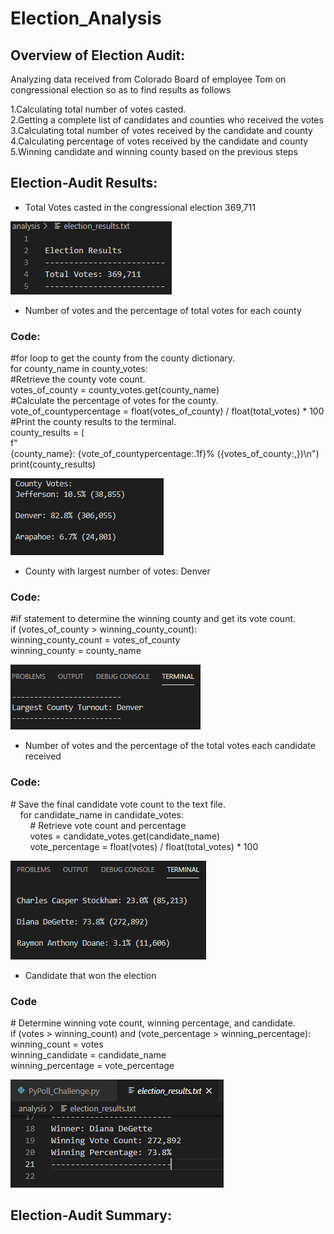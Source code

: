 # Election_Analysis
## Overview of Election Audit:

Analyzing data received from Colorado Board of employee Tom on congressional election so as to find results as follows

1.Calculating total number of votes casted.  
2.Getting a complete list of candidates and counties who received the votes  
3.Calculating total number of votes received by the candidate and county   
4.Calculating percentage of votes received by the candidate and county   
5.Winning candidate and winning county based on the previous steps  

## Election-Audit Results:

- Total Votes casted in the congressional election 369,711

 ![TV](https://github.com/maddalisushmitha/Election_Analysis/blob/main/Images%20for%20readme/Total_Votes.png)

- Number of votes and the percentage of total votes for each county

### Code:

  #for loop to get the county from the county dictionary.  
  for county_name in county_votes:  
  #Retrieve the county vote count.  
  votes_of_county = county_votes.get(county_name)  
  #Calculate the percentage of votes for the county.  
  vote_of_countypercentage = float(votes_of_county) / float(total_votes) * 100  
   #Print the county results to the terminal.  
  county_results = (  
      f"{county_name}: {vote_of_countypercentage:.1f}% ({votes_of_county:,})\n")  
  print(county_results)  
 
 ![NV](https://github.com/maddalisushmitha/Election_Analysis/blob/main/Images%20for%20readme/County_Votes_and_Percentages.png)
 
- County with largest number of votes: Denver

### Code:

   #if statement to determine the winning county and get its vote count.  
   if (votes_of_county > winning_county_count):   
       winning_county_count = votes_of_county  
       winning_county = county_name  
            
![L](https://github.com/maddalisushmitha/Election_Analysis/blob/main/Images%20for%20readme/Largest_County_Votes.png)

- Number of votes and the percentage of the total votes each candidate received

### Code:

   # Save the final candidate vote count to the text file.  
    for candidate_name in candidate_votes:  
        # Retrieve vote count and percentage  
        votes = candidate_votes.get(candidate_name)  
        vote_percentage = float(votes) / float(total_votes) * 100  
        
![C](https://github.com/maddalisushmitha/Election_Analysis/blob/main/Images%20for%20readme/Candidate_Votes.png)

- Candidate that won the election

### Code

   # Determine winning vote count, winning percentage, and candidate.  
   if (votes > winning_count) and (vote_percentage > winning_percentage):  
       winning_count = votes  
       winning_candidate = candidate_name  
       winning_percentage = vote_percentage  
            
![W](https://github.com/maddalisushmitha/Election_Analysis/blob/main/Images%20for%20readme/Winning_candidate.png)

## Election-Audit Summary:











